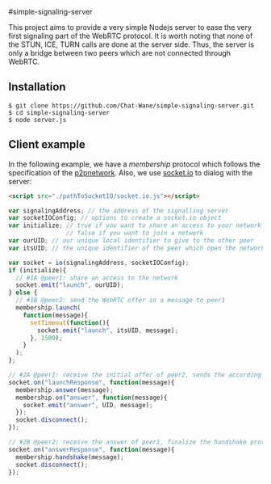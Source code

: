 #simple-signaling-server

This project aims to provide a very simple Nodejs server to ease the very first
signaling part of the WebRTC protocol. It is worth noting that none of the
STUN, ICE, TURN calls are done at the server side. Thus, the server is only
a bridge between two peers which are not connected through WebRTC.

## Installation

```
$ git clone https://github.com/Chat-Wane/simple-signaling-server.git
$ cd simple-signaling-server
$ node server.js
```

## Client example

In the following example, we have a <i>membership</i> protocol which follows
the specification of the [p2pnetwork](https://github.com/justayak/network.git).
Also, we use [socket.io](http://socket.io) to dialog with the server:

```html
<script src="./pathToSocketIO/socket.io.js"></script>
```

```js
var signalingAddress; // the address of the signalling server
var socketIOConfig; // options to create a socket.io object
var initialize; // true if you want to share an access to your network
                // false if you want to join a network
var ourUID; // our unique local identifier to give to the other peer
var itsUID; // the unique identifier of the peer which open the network access

var socket = io(signalingAddress, socketIOConfig);
if (initialize){
  // #1A @peer1: share an access to the network
  socket.emit("launch", ourUID);
} else {
  // #1B @peer2: send the WebRTC offer in a message to peer1
  membership.launch(
    function(message){
      setTimeout(function(){
        socket.emit("launch", itsUID, message);
      }, 1500);
    }
  );
};

// #2A @peer1: receive the initial offer of peer2, sends the according answer
socket.on("launchResponse", function(message){
  membership.answer(message);
  membership.on("answer", function(message){
    socket.emit("answer", UID, message);
  });
  socket.disconnect();
});

// #2B @peer2: receive the answer of peer1, finalize the handshake protocol
socket.on("answerResponse", function(message){
  membership.handshake(message);
  socket.disconnect();
});
```